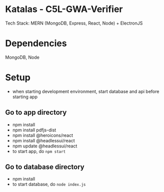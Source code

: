 # Katalas - C5L-GWA-Verifier

Tech Stack: MERN (MongoDB, Express, React, Node) + ElectronJS

# Dependencies

MongoDB, Node

# Setup

- when starting development environment, start database and api before starting app

## Go to app directory

- npm install
- npm install pdfjs-dist
- npm install @heroicons/react
- npm install @headlessui/react
- npm update @headlessui/react 
- to start app, do ```npm start```

## Go to database directory

- npm install
- to start database, do ```node index.js```
